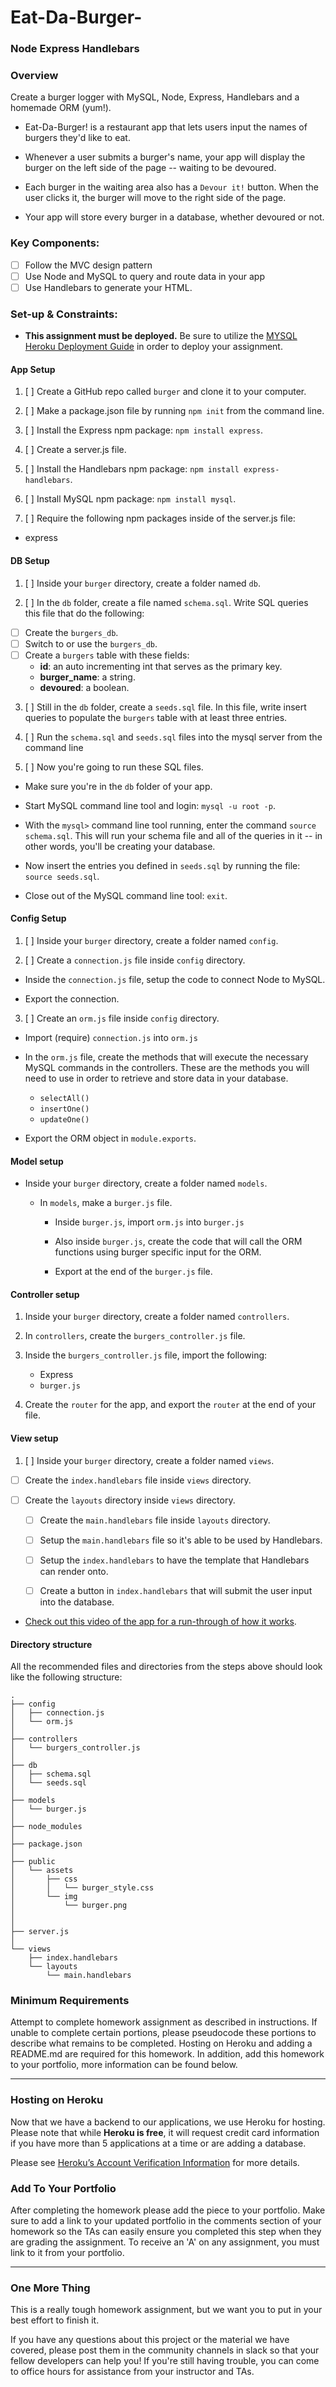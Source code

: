# Eat-Da-Burger-
### Node Express Handlebars

### Overview
Create a burger logger with MySQL, Node, Express, Handlebars and a homemade ORM (yum!). 
* Eat-Da-Burger! is a restaurant app that lets users input the names of burgers they'd like to eat.

* Whenever a user submits a burger's name, your app will display the burger on the left side of the page -- waiting to be devoured.

* Each burger in the waiting area also has a `Devour it!` button. When the user clicks it, the burger will move to the right side of the page.

* Your app will store every burger in a database, whether devoured or not.

### Key Components:
-  [ ] Follow the MVC design pattern
-  [ ] Use Node and MySQL to query and route data in your app
-  [ ] Use Handlebars to generate your HTML.

### Set-up & Constraints:
* **This assignment must be deployed.** Be sure to utilize the [MYSQL Heroku Deployment Guide](../../03-Supplemental/MySQLHerokuDeploymentProcess.pdf) in order to deploy your assignment.

#### App Setup

1.  [ ]  Create a GitHub repo called `burger` and clone it to your computer.

2.  [ ] Make a package.json file by running `npm init` from the command line.

3.  [ ] Install the Express npm package: `npm install express`.

4.  [ ] Create a server.js file.

5.  [ ] Install the Handlebars npm package: `npm install express-handlebars`.

6.  [ ] Install MySQL npm package: `npm install mysql`.

7.  [ ] Require the following npm packages inside of the server.js file:
   * express

#### DB Setup

1.  [ ] Inside your `burger` directory, create a folder named `db`.

2.  [ ] In the `db` folder, create a file named `schema.sql`. Write SQL queries this file that do the following:

   *  [ ] Create the `burgers_db`.
   *  [ ] Switch to or use the `burgers_db`.
   *  [ ] Create a `burgers` table with these fields:
     * **id**: an auto incrementing int that serves as the primary key.
     * **burger_name**: a string.
     * **devoured**: a boolean.

3.  [ ] Still in the `db` folder, create a `seeds.sql` file. In this file, write insert queries to populate the `burgers` table with at least three entries.

4.  [ ] Run the `schema.sql` and `seeds.sql` files into the mysql server from the command line

5.  [ ] Now you're going to run these SQL files.

   * Make sure you're in the `db` folder of your app.

   * Start MySQL command line tool and login: `mysql -u root -p`.

   * With the `mysql>` command line tool running, enter the command `source schema.sql`. This will run your schema file and all of the queries in it -- in other words, you'll be creating your database.

   * Now insert the entries you defined in `seeds.sql` by running the file: `source seeds.sql`.

   * Close out of the MySQL command line tool: `exit`.

#### Config Setup

1.  [ ] Inside your `burger` directory, create a folder named `config`.

2.  [ ] Create a `connection.js` file inside `config` directory.

   * Inside the `connection.js` file, setup the code to connect Node to MySQL.

   * Export the connection.

3.  [ ] Create an `orm.js` file inside `config` directory.

   * Import (require) `connection.js` into `orm.js`

   * In the `orm.js` file, create the methods that will execute the necessary MySQL commands in the controllers. These are the methods you will need to use in order to retrieve and store data in your database.

     * `selectAll()`
     * `insertOne()`
     * `updateOne()`

   * Export the ORM object in `module.exports`.

#### Model setup

* Inside your `burger` directory, create a folder named `models`.

  * In `models`, make a `burger.js` file.

    * Inside `burger.js`, import `orm.js` into `burger.js`

    * Also inside `burger.js`, create the code that will call the ORM functions using burger specific input for the ORM.

    * Export at the end of the `burger.js` file.

#### Controller setup

1. Inside your `burger` directory, create a folder named `controllers`.

2. In `controllers`, create the `burgers_controller.js` file.

3. Inside the `burgers_controller.js` file, import the following:

   * Express
   * `burger.js`

4. Create the `router` for the app, and export the `router` at the end of your file.

#### View setup

1.  [ ] Inside your `burger` directory, create a folder named `views`.

   *  [ ] Create the `index.handlebars` file inside `views` directory.

   *  [ ] Create the `layouts` directory inside `views` directory.

     *  [ ] Create the `main.handlebars` file inside `layouts` directory.

     *  [ ] Setup the `main.handlebars` file so it's able to be used by Handlebars.

     *  [ ] Setup the `index.handlebars` to have the template that Handlebars can render onto.

     *  [ ] Create a button in `index.handlebars` that will submit the user input into the database.

* [Check out this video of the app for a run-through of how it works](https://youtu.be/msvdn95x9OM).







#### Directory structure

All the recommended files and directories from the steps above should look like the following structure:

```
.
├── config
│   ├── connection.js
│   └── orm.js
│ 
├── controllers
│   └── burgers_controller.js
│
├── db
│   ├── schema.sql
│   └── seeds.sql
│
├── models
│   └── burger.js
│ 
├── node_modules
│ 
├── package.json
│
├── public
│   └── assets
│       ├── css
│       │   └── burger_style.css
│       └── img
│           └── burger.png
│   
│
├── server.js
│
└── views
    ├── index.handlebars
    └── layouts
        └── main.handlebars
```

### Minimum Requirements

Attempt to complete homework assignment as described in instructions. If unable to complete certain portions, please pseudocode these portions to describe what remains to be completed. Hosting on Heroku and adding a README.md are required for this homework. In addition, add this homework to your portfolio, more information can be found below.
 
- - -

### Hosting on Heroku

Now that we have a backend to our applications, we use Heroku for hosting. Please note that while **Heroku is free**, it will request credit card information if you have more than 5 applications at a time or are adding a database.

Please see [Heroku’s Account Verification Information](https://devcenter.heroku.com/articles/account-verification) for more details.


### Add To Your Portfolio

After completing the homework please add the piece to your portfolio. Make sure to add a link to your updated portfolio in the comments section of your homework so the TAs can easily ensure you completed this step when they are grading the assignment. To receive an 'A' on any assignment, you must link to it from your portfolio.

- - -

### One More Thing

This is a really tough homework assignment, but we want you to put in your best effort to finish it.

If you have any questions about this project or the material we have covered, please post them in the community channels in slack so that your fellow developers can help you! If you're still having trouble, you can come to office hours for assistance from your instructor and TAs.


